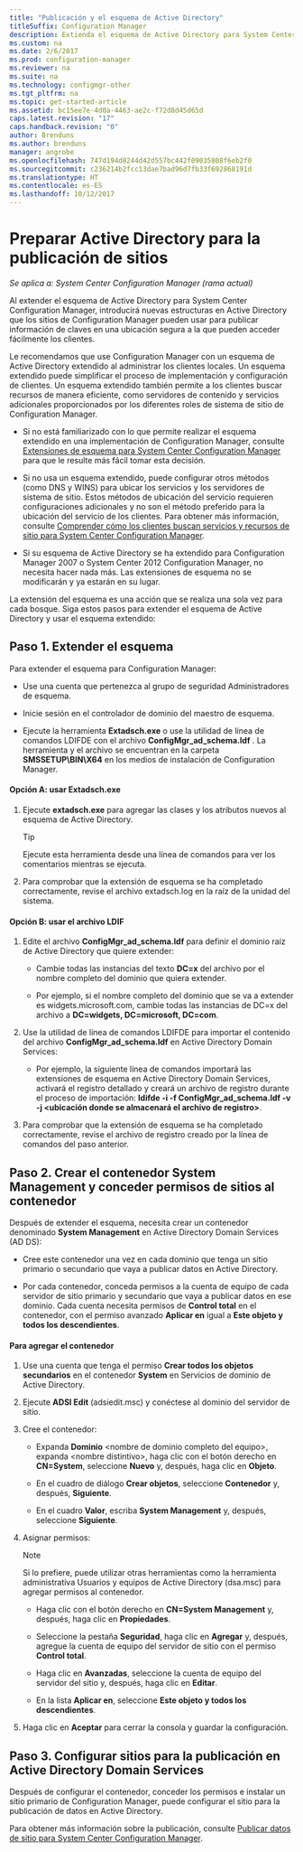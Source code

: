 ```yaml
---
title: "Publicación y el esquema de Active Directory"
titleSuffix: Configuration Manager
description: Extienda el esquema de Active Directory para System Center Configuration Manager a fin de simplificar el proceso de implementar y configurar clientes.
ms.custom: na
ms.date: 2/6/2017
ms.prod: configuration-manager
ms.reviewer: na
ms.suite: na
ms.technology: configmgr-other
ms.tgt_pltfrm: na
ms.topic: get-started-article
ms.assetid: bc15ee7e-4d0a-4463-ae2c-f72d8d45d65d
caps.latest.revision: "17"
caps.handback.revision: "0"
author: Brenduns
ms.author: brenduns
manager: angrobe
ms.openlocfilehash: 747d194d8244d42d557bc442f09035808f6eb2f0
ms.sourcegitcommit: c236214b2fcc13dae7bad96d7fb33f692868191d
ms.translationtype: HT
ms.contentlocale: es-ES
ms.lasthandoff: 10/12/2017
---
```

# <a name="prepare-active-directory-for-site-publishing"></a>Preparar Active Directory para la publicación de sitios

*Se aplica a: System Center Configuration Manager (rama actual)*

Al extender el esquema de Active Directory para System Center Configuration Manager, introducirá nuevas estructuras en Active Directory que los sitios de Configuration Manager pueden usar para publicar información de claves en una ubicación segura a la que pueden acceder fácilmente los clientes.  

Le recomendamos que use Configuration Manager con un esquema de Active Directory extendido al administrar los clientes locales. Un esquema extendido puede simplificar el proceso de implementación y configuración de clientes. Un esquema extendido también permite a los clientes buscar recursos de manera eficiente, como servidores de contenido y servicios adicionales proporcionados por los diferentes roles de sistema de sitio de Configuration Manager.  

-   Si no está familiarizado con lo que permite realizar el esquema extendido en una implementación de Configuration Manager, consulte [Extensiones de esquema para System Center Configuration Manager](../../../core/plan-design/network/schema-extensions.md) para que le resulte más fácil tomar esta decisión.  

-   Si no usa un esquema extendido, puede configurar otros métodos (como DNS y WINS) para ubicar los servicios y los servidores de sistema de sitio. Estos métodos de ubicación del servicio requieren configuraciones adicionales y no son el método preferido para la ubicación del servicio de los clientes. Para obtener más información, consulte [Comprender cómo los clientes buscan servicios y recursos de sitio para System Center Configuration Manager](../../../core/plan-design/hierarchy/understand-how-clients-find-site-resources-and-services.md).  

-   Si su esquema de Active Directory se ha extendido para Configuration Manager 2007 o System Center 2012 Configuration Manager, no necesita hacer nada más. Las extensiones de esquema no se modificarán y ya estarán en su lugar.  

La extensión del esquema es una acción que se realiza una sola vez para cada bosque. Siga estos pasos para extender el esquema de Active Directory y usar el esquema extendido:  

## <a name="step-1-extend-the-schema"></a>Paso 1. Extender el esquema  
Para extender el esquema para Configuration Manager:  

-   Use una cuenta que pertenezca al grupo de seguridad Administradores de esquema.  

-   Inicie sesión en el controlador de dominio del maestro de esquema.  

-   Ejecute la herramienta **Extadsch.exe** o use la utilidad de línea de comandos LDIFDE con el archivo **ConfigMgr_ad_schema.ldf** . La herramienta y el archivo se encuentran en la carpeta **SMSSETUP\BIN\X64** en los medios de instalación de Configuration Manager.  

#### <a name="option-a-use-extadschexe"></a>Opción A: usar Extadsch.exe  

1.  Ejecute **extadsch.exe** para agregar las clases y los atributos nuevos al esquema de Active Directory.  

    > [!TIP]  
    >  Ejecute esta herramienta desde una línea de comandos para ver los comentarios mientras se ejecuta.  

2.  Para comprobar que la extensión de esquema se ha completado correctamente, revise el archivo extadsch.log en la raíz de la unidad del sistema.  

#### <a name="option-b-use-the-ldif-file"></a>Opción B: usar el archivo LDIF  

1.  Edite el archivo **ConfigMgr_ad_schema.ldf** para definir el dominio raíz de Active Directory que quiere extender:  

    -   Cambie todas las instancias del texto **DC=x** del archivo por el nombre completo del dominio que quiera extender.  

    -   Por ejemplo, si el nombre completo del dominio que se va a extender es widgets.microsoft.com, cambie todas las instancias de DC=x del archivo a **DC=widgets, DC=microsoft, DC=com**.  

2.  Use la utilidad de línea de comandos LDIFDE para importar el contenido del archivo **ConfigMgr_ad_schema.ldf** en Active Directory Domain Services:  

    -   Por ejemplo, la siguiente línea de comandos importará las extensiones de esquema en Active Directory Domain Services, activará el registro detallado y creará un archivo de registro durante el proceso de importación: **ldifde -i -f ConfigMgr_ad_schema.ldf -v -j &lt;ubicación donde se almacenará el archivo de registro\>**.  

3.  Para comprobar que la extensión de esquema se ha completado correctamente, revise el archivo de registro creado por la línea de comandos del paso anterior.  

## <a name="step-2--create-the-system-management-container-and-grant-sites-permissions-to-the-container"></a>Paso 2.  Crear el contenedor System Management y conceder permisos de sitios al contenedor  
 Después de extender el esquema, necesita crear un contenedor denominado **System Management** en Active Directory Domain Services (AD DS):  

-   Cree este contenedor una vez en cada dominio que tenga un sitio primario o secundario que vaya a publicar datos en Active Directory.  

-   Por cada contenedor, conceda permisos a la cuenta de equipo de cada servidor de sitio primario y secundario que vaya a publicar datos en ese dominio. Cada cuenta necesita permisos de **Control total** en el contenedor, con el permiso avanzado **Aplicar en** igual a **Este objeto y todos los descendientes**.  

#### <a name="to-add-the-container"></a>Para agregar el contenedor  

1.  Use una cuenta que tenga el permiso **Crear todos los objetos secundarios** en el contenedor **System** en Servicios de dominio de Active Directory.  

2.  Ejecute **ADSI Edit** (adsiedit.msc) y conéctese al dominio del servidor de sitio.  

3.  Cree el contenedor:  

    -   Expanda **Dominio** &lt;nombre de dominio completo del equipo\>, expanda &lt;nombre distintivo\>, haga clic con el botón derecho en **CN=System**, seleccione **Nuevo** y, después, haga clic en **Objeto**.  

    -   En el cuadro de diálogo **Crear objetos**, seleccione **Contenedor** y, después, **Siguiente**.  

    -   En el cuadro **Valor**, escriba **System Management** y, después, seleccione **Siguiente**.  

4.  Asignar permisos:  

    > [!NOTE]  
    >  Si lo prefiere, puede utilizar otras herramientas como la herramienta administrativa Usuarios y equipos de Active Directory (dsa.msc) para agregar permisos al contenedor.  

    -   Haga clic con el botón derecho en **CN=System Management** y, después, haga clic en **Propiedades**.  

    -   Seleccione la pestaña **Seguridad**, haga clic en **Agregar** y, después, agregue la cuenta de equipo del servidor de sitio con el permiso **Control total**.  

    -   Haga clic en **Avanzadas**, seleccione la cuenta de equipo del servidor del sitio y, después, haga clic en **Editar**.  

    -   En la lista **Aplicar en**, seleccione **Este objeto y todos los descendientes**.  

5.  Haga clic en **Aceptar** para cerrar la consola y guardar la configuración.  

## <a name="step-3-set-up-sites-to-publish-to-active-directory-domain-services"></a>Paso 3. Configurar sitios para la publicación en Active Directory Domain Services  
 Después de configurar el contenedor, conceder los permisos e instalar un sitio primario de Configuration Manager, puede configurar el sitio para la publicación de datos en Active Directory.  

 Para obtener más información sobre la publicación, consulte [Publicar datos de sitio para System Center Configuration Manager](../../../core/servers/deploy/configure/publish-site-data.md).  
